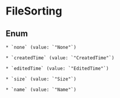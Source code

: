 
# FileSorting

## Enum


    * `none` (value: `"None"`)

    * `createdTime` (value: `"CreatedTime"`)

    * `editedTime` (value: `"EditedTime"`)

    * `size` (value: `"Size"`)

    * `name` (value: `"Name"`)



